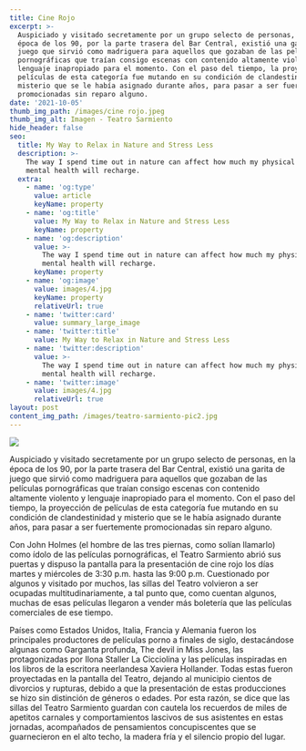 ```yaml
---
title: Cine Rojo
excerpt: >-
  Auspiciado y visitado secretamente por un grupo selecto de personas, en la
  época de los 90, por la parte trasera del Bar Central, existió una garita de
  juego que sirvió como madriguera para aquellos que gozaban de las películas
  pornográficas que traían consigo escenas con contenido altamente violento y
  lenguaje inapropiado para el momento. Con el paso del tiempo, la proyección de
  películas de esta categoría fue mutando en su condición de clandestinidad y
  misterio que se le había asignado durante años, para pasar a ser fuertemente
  promocionadas sin reparo alguno. 
date: '2021-10-05'
thumb_img_path: /images/cine rojo.jpeg
thumb_img_alt: Imagen - Teatro Sarmiento
hide_header: false
seo:
  title: My Way to Relax in Nature and Stress Less
  description: >-
    The way I spend time out in nature can affect how much my physical and
    mental health will recharge.
  extra:
    - name: 'og:type'
      value: article
      keyName: property
    - name: 'og:title'
      value: My Way to Relax in Nature and Stress Less
      keyName: property
    - name: 'og:description'
      value: >-
        The way I spend time out in nature can affect how much my physical and
        mental health will recharge.
      keyName: property
    - name: 'og:image'
      value: images/4.jpg
      keyName: property
      relativeUrl: true
    - name: 'twitter:card'
      value: summary_large_image
    - name: 'twitter:title'
      value: My Way to Relax in Nature and Stress Less
    - name: 'twitter:description'
      value: >-
        The way I spend time out in nature can affect how much my physical and
        mental health will recharge.
    - name: 'twitter:image'
      value: images/4.jpg
      relativeUrl: true
layout: post
content_img_path: /images/teatro-sarmiento-pic2.jpg
---
```

![](/images/cine%20rojo-41827529.jpeg)



Auspiciado y visitado secretamente por un grupo selecto de personas, en la época de los 90, por la parte trasera del Bar Central, existió una garita de juego que sirvió como madriguera para aquellos que gozaban de las películas pornográficas que traían consigo escenas con contenido altamente violento y lenguaje inapropiado para el momento. Con el paso del tiempo, la proyección de películas de esta categoría fue mutando en su condición de clandestinidad y misterio que se le había asignado durante años, para pasar a ser fuertemente promocionadas sin reparo alguno.

Con John Holmes (el hombre de las tres piernas, como solían llamarlo) como ídolo de las películas pornográficas, el Teatro Sarmiento abrió sus puertas y dispuso la pantalla para la presentación de cine rojo los días martes y miércoles de 3:30 p.m. hasta las 9:00 p.m. Cuestionado por algunos y visitado por muchos, las sillas del Teatro volvieron a ser ocupadas multitudinariamente, a tal punto que, como cuentan algunos, muchas de esas películas llegaron a vender más boletería que las películas comerciales de ese tiempo.

Países como Estados Unidos, Italia, Francia y Alemania fueron los principales productores de películas porno a finales de siglo, destacándose algunas como Garganta profunda, The devil in Miss Jones, las protagonizadas por Ilona Staller La Cicciolina y las películas inspiradas en los libros de la escritora neerlandesa Xaviera Hollander. Todas estas fueron proyectadas en la pantalla del Teatro, dejando al municipio cientos de divorcios y rupturas, debido a que la presentación de estas producciones se hizo sin distinción de géneros o edades. Por esta razón, se dice que las sillas del Teatro Sarmiento guardan con cautela los recuerdos de miles de apetitos carnales y comportamientos lascivos de sus asistentes en estas jornadas, acompañados de pensamientos concupiscentes que se guarnecieron en el alto techo, la madera fría y el silencio propio del lugar.
